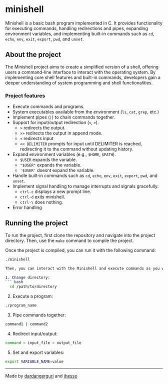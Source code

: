 # minishell

Minishell is a basic bash program implemented in C. It provides functionality for executing commands, handling redirections and pipes, expanding environment variables, and implementing built-in commands such as `cd`, `echo`, `env`, `exit`, `export`, `pwd`, and `unset`.

## About the project

The Minishell project aims to create a simplified version of a shell, offering users a command-line interface to interact with the operating system. By implementing core shell features and built-in commands, developers gain a deeper understanding of system programming and shell functionalities.

### Project features

- Execute commands and programs.
- System executables available from the environment (`ls`, `cat`, `grep`, etc.)
- Implement pipes (`|`) to chain commands together.
- Support for input/output redirection (`<`, `>`).
    - `>` redirects the output.
    - `>>` redirects the output in append mode.
    - `<` redirects input
    - `<< DELIMITER` prompts for input until DELIMITER is reached, redirecting it to the command without updating history.
- Expand environment variables (e.g., `$HOME`, `$PATH`).
    - `$USER` expands the variable.
    - `"$USER"` expands the variable.
    - `'$USER'` doesnt expand the variable.
- Handle built-in commands such as `cd`, `echo`, `env`, `exit`, `export`, `pwd`, and `unset`.
- Implement signal handling to manage interrupts and signals gracefully:
    - `ctrl-c` displays a new prompt line.
    - `ctrl-d` exits minishell.
    - `ctrl-\` does nothing. 
- Error handling
  
## Running the project

To run the project, first clone the repository and navigate into the project directory. Then, use the `make` command to compile the project.

Once the project is compiled, you can run it with the following command:

```bash
./minishell

Then, you can interact with the Minishell and execute commands as you would in a standard shell. Some examples below:

1. Change directory:
``` bash
  cd /path/to/directory
```

2. Execute a program:
``` bash
./program_name
```

3. Pipe commands together:
``` bash
command1 | command2
```

4. Redirect input/output:
``` bash
command < input_file > output_file
```

5. Set and export variables:
``` bash
export VARIABLE_NAME=value
```
---
Made by [dardangerguri](https://github.com/dardangerguri) and [jhesso](https://github.com/jhesso) 
